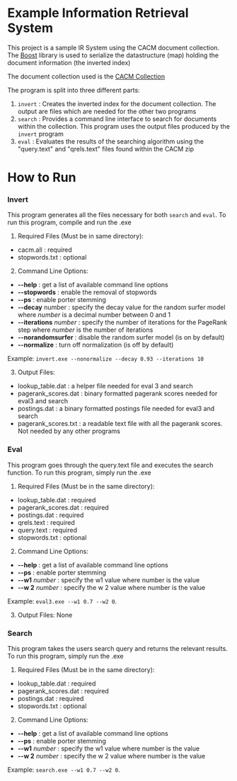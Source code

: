 # Example Information Retrieval System
This project is a sample IR System using the CACM document collection. The [Boost](https://www.boost.org/) library is used to serialize the datastructure (map) holding the document information (the inverted index)

The document collection used is the [CACM Collection](http://ir.dcs.gla.ac.uk/resources/test_collections/cacm/)

The program is split into three different parts:

1. ``invert`` : Creates the inverted index for the document collection. The output are files which are needed for the other two programs
2. ``search`` : Provides a command line interface to search for documents within the collection. This program uses the output files produced by the ``invert`` program
3. ``eval`` : Evaluates the results of the searching algorithm using the "query.text" and "qrels.text" files found within the CACM zip

# How to Run

### Invert

This program generates all the files necessary for both ``search`` and ``eval``. To run this program, compile and run the .exe

1. Required Files (Must be in same directory):

- cacm.all : required
- stopwords.txt : optional

2. Command Line Options:

- **--help** : get a list of available command line options
- **--stopwords** : enable the removal of stopwords
- **--ps** : enable porter stemming
- **--decay** number : specify the decay value for the random surfer model where _number_ is a
    decimal number between 0 and 1
- **--iterations** _number_ : specify the number of iterations for the PageRank step where _number_ is
    the number of iterations
- **--norandomsurfer** : disable the random surfer model (is on by default)
- **--normalize** : turn off normalization (is off by default)

Example: ``invert.exe --nonormalize --decay 0.93 --iterations 10``


3. Output Files:

- lookup_table.dat : a helper file needed for eval 3 and search
- pagerank_scores.dat : binary formatted pagerank scores needed for eval3 and search
- postings.dat : a binary formatted postings file needed for eval3 and search
- pagerank_scores.txt : a readable text file with all the pagerank scores. Not needed by any other
    programs

### Eval

This program goes through the query.text file and executes the search function. To run this program,
simply run the .exe

1. Required Files (Must be in the same directory):

- lookup_table.dat : required
- pagerank_scores.dat : required
- postings.dat : required
- qrels.text : required
- query.text : required
- stopwords.txt : optional

2. Command Line Options:

- **--help** : get a list of available command line options
- **--ps** : enable porter stemming
- **--w1** _number_ : specify the w1 value where number is the value
- **--w 2** _number_ : specify the w 2 value where number is the value

Example: ``eval3.exe --w1 0.7 --w2 0``.

3. Output Files: None

### Search


This program takes the users search query and returns the relevant results. To run this program, simply
run the .exe

1. Required Files (Must be in the same directory):

- lookup_table.dat : required
- pagerank_scores.dat : required
- postings.dat : required
- stopwords.txt : optional


2. Command Line Options:

- **--help** : get a list of available command line options
- **--ps** : enable porter stemming
- **--w1** _number_ : specify the w1 value where number is the value
- **--w 2** _number_ : specify the w 2 value where number is the value

Example: ``search.exe --w1 0.7 --w2 0``.



